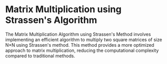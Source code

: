 # Matrix Multiplication using Strassen's Algorithm
 The Matrix Multiplication Algorithm using Strassen's Method involves implementing an efficient algorithm to multiply two square matrices of size N×N using Strassen's method. This method provides a more optimized approach to matrix multiplication, reducing the computational complexity compared to traditional methods.
